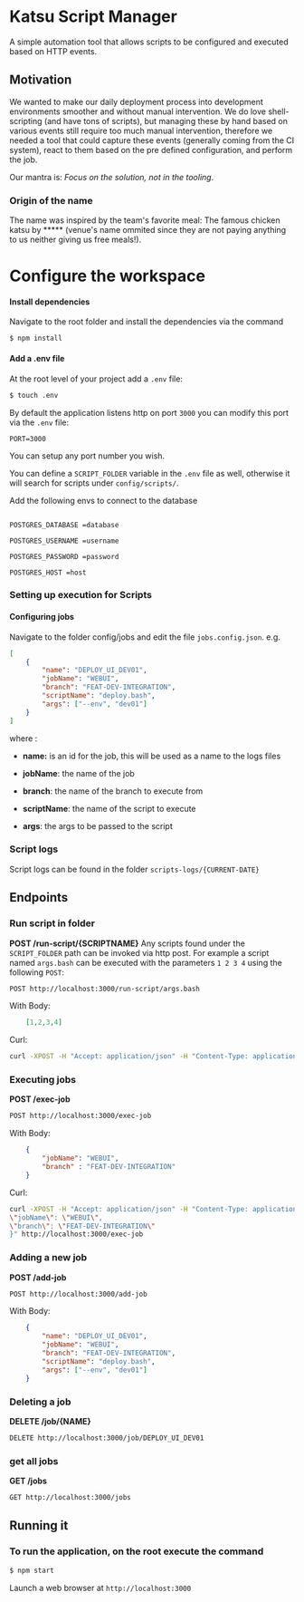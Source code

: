 
  

  

# Katsu Script Manager

  

A simple automation tool that allows scripts to be configured and executed based on HTTP events.

  

  

## Motivation

  

We wanted to make our daily deployment process into development environments smoother and without manual intervention. We do love shell-scripting (and have tons of scripts), but managing these by hand based on various events still require too much manual intervention, therefore we needed a tool that could capture these events (generally coming from the CI system), react to them based on the pre defined configuration, and perform the job.

  

  

Our mantra is: *Focus on the solution, not in the tooling*.

  

  

### Origin of the name

  

The name was inspired by the team's favorite meal: The famous chicken katsu by ***** (venue's name ommited since they are not paying anything to us neither giving us free meals!).

  

  

# Configure the workspace

  

  

#### Install dependencies

  

Navigate to the root folder and install the dependencies via the command

  

`$ npm install`

  

  

#### Add a .env file

  

  

At the root level of your project add a `.env` file:

  

  

```bash
$ touch .env
```

  

  

By default the application listens http on port `3000` you can modify this port via the `.env` file:

  

  

```
PORT=3000
```

  

  

You can setup any port number you wish.

  

  

You can define a `SCRIPT_FOLDER` variable in the `.env` file as well, otherwise it will search for scripts under `config/scripts/`.

  

Add the following envs to connect to the database

  

```

POSTGRES_DATABASE =database

POSTGRES_USERNAME =username

POSTGRES_PASSWORD =password

POSTGRES_HOST =host

```

  

  

### Setting up execution for Scripts
 

#### Configuring jobs

  

Navigate to the folder config/jobs and edit the file `jobs.config.json`. e.g.

  

```json
[
	{
		"name": "DEPLOY_UI_DEV01",
		"jobName": "WEBUI",
		"branch": "FEAT-DEV-INTEGRATION",
		"scriptName": "deploy.bash",
		"args": ["--env", "dev01"]
	}
]
```

  

where	:

  

-  <b>name:</b> is an id for the job, this will be used as a name to the logs files

  

-  <b>jobName</b>: the name of the job

  

-  <b>branch</b>: the name of the branch to execute from

  

-  <b>scriptName</b>: the name of the script to execute

  

-  <b>args</b>: the args to be passed to the script

  

  



  

### Script logs

  

Script logs can be found in the folder `scripts-logs/{CURRENT-DATE}`

  
 ## Endpoints
 
 ### Run script in folder
 <b>POST /run-script/{SCRIPTNAME}</b>
 Any scripts found under the `SCRIPT_FOLDER` path can be invoked via http post. For example a script named `args.bash` can be executed with the parameters `1 2 3 4` using the following `POST`:
 
```bash
POST http://localhost:3000/run-script/args.bash
```
With Body:
```json
	[1,2,3,4]
```

Curl:
  ```bash
curl -XPOST -H "Accept: application/json" -H "Content-Type: application/json" -d "[\"1\", \"2\", \"3\", \"4\"]" http://localhost:3000/run-script/args.bash
```

 ### Executing jobs
 <b>POST /exec-job</b>

```bash
POST http://localhost:3000/exec-job
```

 

With Body:
```json
	{
		"jobName": "WEBUI",
		"branch" : "FEAT-DEV-INTEGRATION"
	}
```

Curl:
```bash
curl -XPOST -H "Accept: application/json" -H "Content-Type: application/json" -d "{
\"jobName\": \"WEBUI\",
\"branch\": \"FEAT-DEV-INTEGRATION\"
}" http://localhost:3000/exec-job
```

### Adding a new job
 <b>POST /add-job</b>

```bash
POST http://localhost:3000/add-job
```
With Body:
```json
	{
		"name": "DEPLOY_UI_DEV01",
		"jobName": "WEBUI",
		"branch": "FEAT-DEV-INTEGRATION",
		"scriptName": "deploy.bash",
		"args": ["--env", "dev01"]
	}
```

### Deleting a  job
 <b>DELETE /job/{NAME}</b>

```bash
DELETE http://localhost:3000/job/DEPLOY_UI_DEV01
```

### get all  jobs
 <b>GET /jobs</b>

```bash
GET http://localhost:3000/jobs
```

## Running it

  

  

### To run the application, on the root execute the command

  

  

```bash
$ npm start
```

  

  

Launch a web browser at `http://localhost:3000`